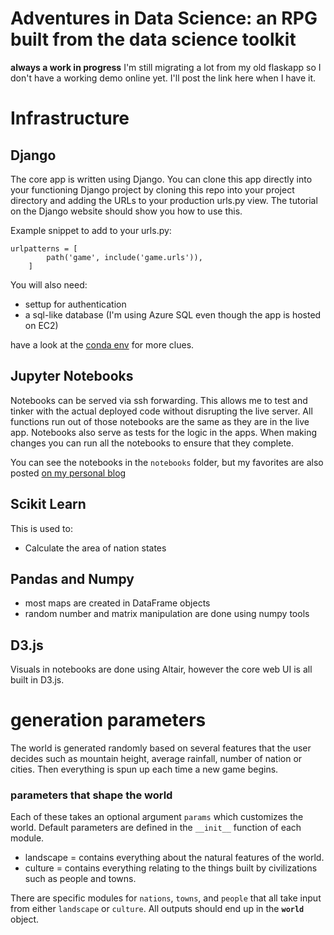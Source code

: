 # Adventures in Data Science: an RPG built from the data science toolkit
**always a work in progress**
I'm still migrating a lot from my old flaskapp so I don't have a working demo online yet. I'll post the link here when I have it. 

# Infrastructure
## Django
The core app is written using Django. You can clone this app directly into your functioning Django project by cloning this repo into your project directory and adding the URLs to your production urls.py view. The tutorial on the Django website should show you how to use this.

Example snippet to add to your urls.py:
```
urlpatterns = [
        path('game', include('game.urls')),
    ]
```

You will also need:
* settup for authentication
* a sql-like database (I'm using Azure SQL even though the app is hosted on EC2) 

have a look at the [conda env](https://github.com/BillmanH/homepage/blob/master/prodweb_env.yaml) for more clues.
## Jupyter Notebooks
Notebooks can be served via ssh forwarding. This allows me to test and tinker with the actual deployed code without disrupting the live server. All functions run out of those notebooks are the same as they are in the live app. Notebooks also serve as tests for the logic in the apps. When making changes you can run all the notebooks to ensure that they complete. 

You can see the notebooks in the `notebooks` folder, but my favorites are also posted [on my personal blog](http://williamjeffreyharding.com/blog/?article=Generating_a_Random_World_Map_in_Python.html&utm_source=github&utm_medium=readme&utm_campaign=blogs)
## Scikit Learn
This is used to:
* Calculate the area of nation states
## Pandas and Numpy
* most maps are created in DataFrame objects
* random number and matrix manipulation are done using numpy tools
## D3.js
Visuals in notebooks are done using Altair, however the core web UI is all built in D3.js. 

# generation parameters
The world is generated randomly based on several features that the user decides such as mountain height, average rainfall, number of nation or cities. Then everything is spun up each time a new game begins. 

### parameters that shape the world
Each of these takes an optional argument `params` which customizes the world. Default parameters are defined in the `__init__` function of each module.  
* landscape = contains everything about the natural features of the world.
* culture = contains everything relating to the things built by civilizations such as people and towns. 

There are specific modules for `nations`, `towns`, and `people` that all take input from either `landscape` or `culture`. All outputs should end up in the **`world`** object.
